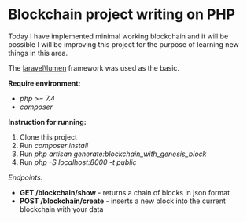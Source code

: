 # Blockchain project writing on PHP

Today I have implemented minimal working blockchain and it will be possible I will be improving this project for the purpose of learning new things in this area.
 
 The [laravel\lumen](https://lumen.laravel.com) framework was used as the basic.  
 
 **Require environment:**
 * *php >= 7.4*
 * *composer*
 
 **Instruction for running:**
 1. Clone this project
 2. Run *composer install*
 3. Run *php artisan generate:blockchain_with_genesis_block*
 4. Run *php -S localhost:8000 -t public*
 
 *Endpoints:*
 * **GET /blockchain/show** - returns a chain of blocks in json format 
 * **POST /blockchain/create** - inserts a new block into the current blockchain with your data
 
 
 
